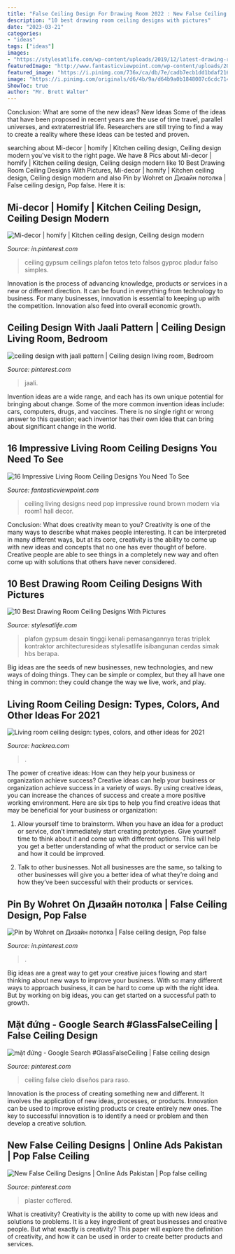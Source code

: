 ```yaml
---
title: "False Ceiling Design For Drawing Room 2022 : New False Ceiling Designs"
description: "10 best drawing room ceiling designs with pictures"
date: "2023-03-21"
categories:
- "ideas"
tags: ["ideas"]
images:
- "https://stylesatlife.com/wp-content/uploads/2019/12/latest-drawing-room-ceiling-designs.jpg"
featuredImage: "http://www.fantasticviewpoint.com/wp-content/uploads/2015/01/white-brown-round-POP-ceiling-design-in-living-room1-634x473.jpg"
featured_image: "https://i.pinimg.com/736x/ca/db/7e/cadb7ecb1dd1bdaf2163a34e0237dd27.jpg"
image: "https://i.pinimg.com/originals/d6/4b/9a/d64b9a0b1848007c6cdc7149c355d8d7.jpg"
ShowToc: true
author: "Mr. Brett Walter"
---
```



Conclusion: What are some of the new ideas?
New Ideas
Some of the ideas that have been proposed in recent years are the use of time travel, parallel universes, and extraterrestrial life. Researchers are still trying to find a way to create a reality where these ideas can be tested and proven.

	

		
searching about Mi-decor | homify | Kitchen ceiling design, Ceiling design modern you've visit to the right page. We have 8 Pics about Mi-decor | homify | Kitchen ceiling design, Ceiling design modern like 10 Best Drawing Room Ceiling Designs With Pictures, Mi-decor | homify | Kitchen ceiling design, Ceiling design modern and also Pin by Wohret on Дизайн потолка | False ceiling design, Pop false. Here it is:
		
    
## Mi-decor | Homify | Kitchen Ceiling Design, Ceiling Design Modern

<img loading=lazy src="https://i.pinimg.com/originals/c1/e7/85/c1e785631866df2646d179685c41dd7f.jpg" onerror="this.onerror=null;this.src='https://tse2.mm.bing.net/th?id=OIP.o8RvoDx035B_M0CHIu40JAHaLN&amp;pid=15.1';" alt="Mi-decor | homify | Kitchen ceiling design, Ceiling design modern">

_Source: in.pinterest.com_

>ceiling gypsum ceilings plafon tetos teto falsos gyproc pladur falso simples. 

	

Innovation is the process of advancing knowledge, products or services in a new or different direction. It can be found in everything from technology to business. For many businesses, innovation is essential to keeping up with the competition. Innovation also feed into overall economic growth.

    
## Ceiling Design With Jaali Pattern | Ceiling Design Living Room, Bedroom

<img loading=lazy src="https://i.pinimg.com/originals/d6/4b/9a/d64b9a0b1848007c6cdc7149c355d8d7.jpg" onerror="this.onerror=null;this.src='https://tse2.mm.bing.net/th?id=OIP.Ao8AwsxGPEihj1dIVCHcNgHaFj&amp;pid=15.1';" alt="ceiling design with jaali pattern | Ceiling design living room, Bedroom">

_Source: pinterest.com_

>jaali. 

	

Invention ideas are a wide range, and each has its own unique potential for bringing about change. Some of the more common invention ideas include: cars, computers, drugs, and vaccines. There is no single right or wrong answer to this question; each inventor has their own idea that can bring about significant change in the world.

    
## 16 Impressive Living Room Ceiling Designs You Need To See

<img loading=lazy src="http://www.fantasticviewpoint.com/wp-content/uploads/2015/01/white-brown-round-POP-ceiling-design-in-living-room1-634x473.jpg" onerror="this.onerror=null;this.src='https://tse4.mm.bing.net/th?id=OIP.kUkf-IZZuj_4yo1O6CM4UwHaFh&amp;pid=15.1';" alt="16 Impressive Living Room Ceiling Designs You Need To See">

_Source: fantasticviewpoint.com_

>ceiling living designs need pop impressive round brown modern via room1 hall decor. 

	

Conclusion: What does creativity mean to you?
Creativity is one of the many ways to describe what makes people interesting. It can be interpreted in many different ways, but at its core, creativity is the ability to come up with new ideas and concepts that no one has ever thought of before. Creative people are able to see things in a completely new way and often come up with solutions that others have never considered.

    
## 10 Best Drawing Room Ceiling Designs With Pictures

<img loading=lazy src="https://stylesatlife.com/wp-content/uploads/2019/12/latest-drawing-room-ceiling-designs.jpg" onerror="this.onerror=null;this.src='https://tse2.mm.bing.net/th?id=OIP.aMipDRUvyLfffUS_1NsssAHaFj&amp;pid=15.1';" alt="10 Best Drawing Room Ceiling Designs With Pictures">

_Source: stylesatlife.com_

>plafon gypsum desain tinggi kenali pemasangannya teras triplek kontraktor architecturesideas stylesatlife isibangunan cerdas simak hbs berapa. 

	

Big ideas are the seeds of new businesses, new technologies, and new ways of doing things. They can be simple or complex, but they all have one thing in common: they could change the way we live, work, and play.

    
## Living Room Ceiling Design: Types, Colors, And Other Ideas For 2021

<img loading=lazy src="https://www.hackrea.com/wp-content/uploads/2020/12/Living-room-ceiling-design-1-768x576.jpg" onerror="this.onerror=null;this.src='https://tse3.mm.bing.net/th?id=OIP.HXFIHbhiOarOZDqYObW3jwHaFj&amp;pid=15.1';" alt="Living room ceiling design: types, colors, and other ideas for 2021">

_Source: hackrea.com_

>. 

	

The power of creative ideas: How can they help your business or organization achieve success?
Creative ideas can help your business or organization achieve success in a variety of ways. By using creative ideas, you can increase the chances of success and create a more positive working environment. Here are six tips to help you find creative ideas that may be beneficial for your business or organization:
1. Allow yourself time to brainstorm. When you have an idea for a product or service, don’t immediately start creating prototypes. Give yourself time to think about it and come up with different options. This will help you get a better understanding of what the product or service can be and how it could be improved.

2. Talk to other businesses. Not all businesses are the same, so talking to other businesses will give you a better idea of what they’re doing and how they’ve been successful with their products or services.

    
## Pin By Wohret On Дизайн потолка | False Ceiling Design, Pop False

<img loading=lazy src="https://i.pinimg.com/736x/1f/be/ca/1fbeca92ed3d4fcd292b21b6a7490a1f.jpg" onerror="this.onerror=null;this.src='https://tse2.mm.bing.net/th?id=OIP.ZAc4TJ18u0beJFoicNMKDgHaEK&amp;pid=15.1';" alt="Pin by Wohret on Дизайн потолка | False ceiling design, Pop false">

_Source: in.pinterest.com_

>. 

	

Big ideas are a great way to get your creative juices flowing and start thinking about new ways to improve your business. With so many different ways to approach business, it can be hard to come up with the right idea. But by working on big ideas, you can get started on a successful path to growth.

    
## Mặt đứng - Google Search #GlassFalseCeiling | False Ceiling Design

<img loading=lazy src="https://i.pinimg.com/originals/3a/6b/72/3a6b72d21f8bc4c729611c8977ffd3bb.jpg" onerror="this.onerror=null;this.src='https://tse1.mm.bing.net/th?id=OIP.q9bNI_lxZIOIvNrlwq7TYgHaJ4&amp;pid=15.1';" alt="mặt đứng - Google Search #GlassFalseCeiling | False ceiling design">

_Source: pinterest.com_

>ceiling false cielo diseños para raso. 

	

Innovation is the process of creating something new and different. It involves the application of new ideas, processes, or products. Innovation can be used to improve existing products or create entirely new ones. The key to successful innovation is to identify a need or problem and then develop a creative solution.

    
## New False Ceiling Designs | Online Ads Pakistan | Pop False Ceiling

<img loading=lazy src="https://i.pinimg.com/736x/ca/db/7e/cadb7ecb1dd1bdaf2163a34e0237dd27.jpg" onerror="this.onerror=null;this.src='https://tse4.mm.bing.net/th?id=OIP.GSRdUt2Qq3DL_x147XjKmQHaJ4&amp;pid=15.1';" alt="New False Ceiling Designs | Online Ads Pakistan | Pop false ceiling">

_Source: pinterest.com_

>plaster coffered. 

	

What is creativity?
Creativity is the ability to come up with new ideas and solutions to problems. It is a key ingredient of great businesses and creative people. But what exactly is creativity? This paper will explore the definition of creativity, and how it can be used in order to create better products and services.

